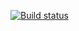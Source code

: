 [![Build status](https://ci.appveyor.com/api/projects/status/a3kwyrcprfxlt17r?svg=true)](https://ci.appveyor.com/project/olesyagrishina/idea02-03)